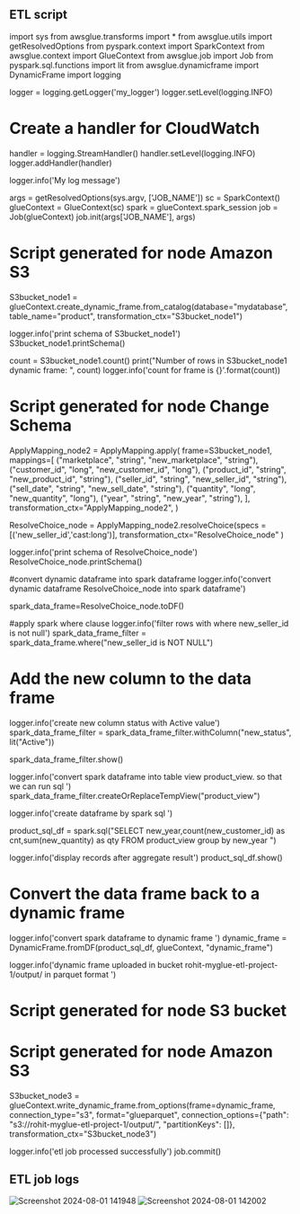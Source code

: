 

## ETL script
import sys
from awsglue.transforms import *
from awsglue.utils import getResolvedOptions
from pyspark.context import SparkContext
from awsglue.context import GlueContext
from awsglue.job import Job
from pyspark.sql.functions import lit
from awsglue.dynamicframe import DynamicFrame
import logging


logger = logging.getLogger('my_logger')
logger.setLevel(logging.INFO)


# Create a handler for CloudWatch
handler = logging.StreamHandler()
handler.setLevel(logging.INFO)
logger.addHandler(handler)

logger.info('My log message')


args = getResolvedOptions(sys.argv, ['JOB_NAME'])
sc = SparkContext()
glueContext = GlueContext(sc)
spark = glueContext.spark_session
job = Job(glueContext)
job.init(args['JOB_NAME'], args)


# Script generated for node Amazon S3
S3bucket_node1 = glueContext.create_dynamic_frame.from_catalog(database="mydatabase", table_name="product", transformation_ctx="S3bucket_node1")


logger.info('print schema of S3bucket_node1')
S3bucket_node1.printSchema()

count = S3bucket_node1.count()
print("Number of rows in S3bucket_node1 dynamic frame: ", count)
logger.info('count for frame is {}'.format(count))


# Script generated for node Change Schema
ApplyMapping_node2 = ApplyMapping.apply(
    frame=S3bucket_node1,
    mappings=[
        ("marketplace", "string", "new_marketplace", "string"),
        ("customer_id", "long", "new_customer_id", "long"),
        ("product_id", "string", "new_product_id", "string"),
        ("seller_id", "string", "new_seller_id", "string"),
        ("sell_date", "string", "new_sell_date", "string"),
        ("quantity", "long", "new_quantity", "long"),
        ("year", "string", "new_year", "string"),
    ],
    transformation_ctx="ApplyMapping_node2",
)

ResolveChoice_node = ApplyMapping_node2.resolveChoice(specs = [('new_seller_id','cast:long')],
transformation_ctx="ResolveChoice_node"
)


logger.info('print schema of ResolveChoice_node')
ResolveChoice_node.printSchema()


#convert dynamic dataframe into spark dataframe
logger.info('convert dynamic dataframe ResolveChoice_node into spark dataframe')

spark_data_frame=ResolveChoice_node.toDF()

#apply spark where clause
logger.info('filter rows with  where new_seller_id is not null')
spark_data_frame_filter = spark_data_frame.where("new_seller_id is NOT NULL")


# Add the new column to the data frame
logger.info('create new column status with Active value')
spark_data_frame_filter = spark_data_frame_filter.withColumn("new_status", lit("Active"))

spark_data_frame_filter.show()


logger.info('convert spark dataframe into table view product_view. so that we can run sql ')
spark_data_frame_filter.createOrReplaceTempView("product_view")

logger.info('create dataframe by spark sql ')

product_sql_df = spark.sql("SELECT new_year,count(new_customer_id) as cnt,sum(new_quantity) as qty FROM product_view group by new_year ")

logger.info('display records after aggregate result')
product_sql_df.show()

# Convert the data frame back to a dynamic frame
logger.info('convert spark dataframe to dynamic frame ')
dynamic_frame = DynamicFrame.fromDF(product_sql_df, glueContext, "dynamic_frame")



logger.info('dynamic frame uploaded in bucket rohit-myglue-etl-project-1/output/ in parquet format ')
# Script generated for node S3 bucket


# Script generated for node Amazon S3
S3bucket_node3 = glueContext.write_dynamic_frame.from_options(frame=dynamic_frame, connection_type="s3", format="glueparquet", connection_options={"path": "s3://rohit-myglue-etl-project-1/output/", "partitionKeys": []}, transformation_ctx="S3bucket_node3")

logger.info('etl job processed successfully')
job.commit()
## ETL job logs
![Screenshot 2024-08-01 141948](https://github.com/user-attachments/assets/fd99cb09-f40b-4a39-b971-ccbc7454d684)
![Screenshot 2024-08-01 142002](https://github.com/user-attachments/assets/6051656a-4c9b-4342-b9a4-05378a4bdaf5)

